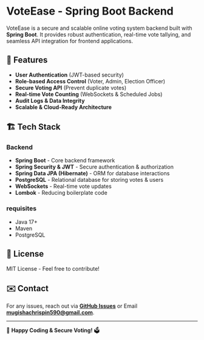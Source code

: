 # VoteEase - Spring Boot Backend

VoteEase is a secure and scalable online voting system backend built with **Spring Boot**. It provides robust authentication, real-time vote tallying, and seamless API integration for frontend applications.

## 🚀 Features

- **User Authentication** (JWT-based security)
- **Role-based Access Control** (Voter, Admin, Election Officer)
- **Secure Voting API** (Prevent duplicate votes)
- **Real-time Vote Counting** (WebSockets & Scheduled Jobs)
- **Audit Logs & Data Integrity**
- **Scalable & Cloud-Ready Architecture**

## 🏗️ Tech Stack

### **Backend**

- **Spring Boot** - Core backend framework
- **Spring Security & JWT** - Secure authentication & authorization
- **Spring Data JPA (Hibernate)** - ORM for database interactions
- **PostgreSQL** - Relational database for storing votes & users
- **WebSockets** - Real-time vote updates
- **Lombok** - Reducing boilerplate code

### requisites

- Java 17+
- Maven
- PostgreSQL

## 📜 License

MIT License - Feel free to contribute!

## ✉️ Contact

For any issues, reach out via **[GitHub Issues](https://github.com/Mchiir/voteEase/issues)** or Email **mugishachrispin590@gmail.com**.

---

🚀 **Happy Coding & Secure Voting!** 🗳️
